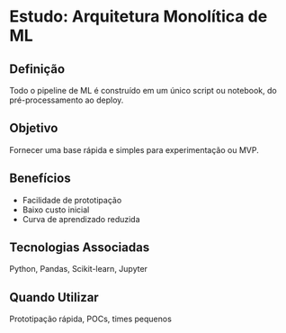 # Estudo: Arquitetura Monolítica de ML

## Definição
Todo o pipeline de ML é construído em um único script ou notebook, do pré-processamento ao deploy.

## Objetivo
Fornecer uma base rápida e simples para experimentação ou MVP.

## Benefícios
- Facilidade de prototipação
- Baixo custo inicial
- Curva de aprendizado reduzida

## Tecnologias Associadas
Python, Pandas, Scikit-learn, Jupyter

## Quando Utilizar
Prototipação rápida, POCs, times pequenos
